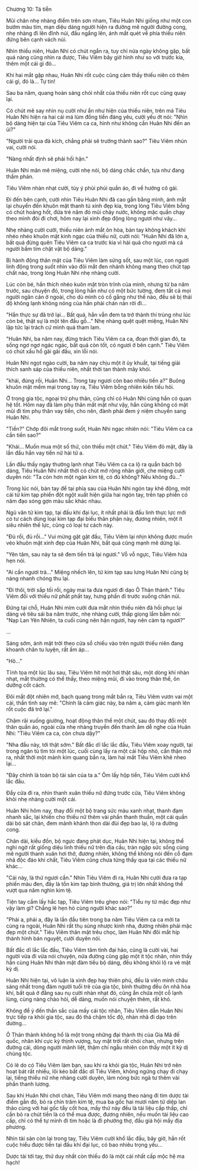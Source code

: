 




Chương 10: Tá tiễn


Mũi chân nhẹ nhàng điểm trên sơn nham, Tiêu Huân Nhi giống như một con bướm màu tím, mạn diệu dáng người hiện ra đường mê người đường cong, nhẹ nhàng đi lên đỉnh núi, đầu ngẩng lên, ánh mắt quét về phía thiếu niên đứng bên cạnh vách núi.

Nhìn thiếu niên, Huân Nhi có chút ngẩn ra, tuy chỉ nửa ngày không gặp, bất quá nàng cũng nhìn ra được, Tiêu Viêm bây giờ hình như so với trước kia, thêm một cái gì đó…

Khi hai mắt gặp nhau, Huân Nhi rốt cuộc cũng cảm thấy thiếu niên có thêm cái gì, đó là… Tự tin!

Sau ba năm, quang hoàn sáng chói nhất của thiếu niên rốt cục cũng quay lại.

Có chút mê say nhìn nụ cười như ẩn như hiện của thiếu niên, trên má Tiêu Huân Nhi hiện ra hai cái má lúm đồng tiền đáng yêu, cười yếu ớt nói: "Nhìn bộ dáng hiện tại của Tiêu Viêm ca ca, hình như không cần Huân Nhi đến an ủi?"

"Người trải qua đả kích, chẳng phải sẽ trưởng thành sao?" Tiêu Viêm nhún vai, cười nói.

"Nàng nhất định sẽ phải hối hận."

Huân Nhi mân mê miệng, cười nhẹ nói, bộ dáng chắc chắn, tựa như đang thẩm phán.

Tiêu Viêm nhàn nhạt cười, tùy ý phủi phủi quần áo, đi về hướng cô gái.

Đi đến bên cạnh, cười nhìn Tiêu Huân Nhi đã cao gần bằng mình, ánh mắt lại chuyển đến khuôn mặt thanh tú xinh đẹp kia, trong lòng Tiêu Viêm bỗng có chút hoảng hốt, đứa trẻ năm đó mũi chảy nước, không mặc quần chạy theo mình đòi đi chơi, hôm nay lại xinh đẹp động lòng ngươi như vây…

Nhẹ nhàng cười cười, thiếu niên ánh mắt ôn hòa, bàn tay không khách khí nhéo nhéo khuôn mặt kinh ngạc của thiếu nữ, cười nói: "Huân Nhi đã lớn a, bất quá đừng quên Tiêu Viêm ca ca trước kia vì hái quả cho ngươi mà cả người bầm tím chật vật bộ dáng."

Bị hành động thân mật của Tiêu Viêm làm sửng sốt, sau một lúc, con ngươi linh động trong suốt nhìn vào đôi mắt đen nhánh không mang theo chút tạp chất nào, trong lòng Huân Nhi nhẹ nhàng cười.

Lúc còn bé, hắn thích nhéo kuôn mặt tròn trĩnh của mình, nhưng từ ba năm trước, sau chuyện đó, trong lòng hắn như có một bức tường, đem tất cả mọi người ngăn cản ở ngoài, cho dù mình có cố gắng như thế nào, đều sẽ bị thái độ không lạnh không nóng của hắn phải chán nản rời đi…

"Hắn thực sự đã trở lại… Bất quá, hắn vẫn đem ta trở thành thí trùng như lúc còn bé, thật sự là một tên đầu gỗ…" Nhẹ nhàng quệt quệt miệng, Huân Nhi lập tức lại trách cứ mình quá tham lam.

"Huân Nhi, ba năm nay, đừng trách Tiêu Viêm ca ca, đoạn thời gian đó, ta sống ngơ ngơ ngác ngác, bất quá còn tốt, có ngươi ở bên cạnh." Tiêu Viêm có chút xấu hổ gãi gãi đầu, xin lỗi nói.

Huân Nhi ngọt ngào cười, ba năm nay chịu một ít ủy khuất, tại tiếng giải thích sanh sáp của thiếu niên, nhất thời tan thành mây khói.

"khái, đúng rồi, Huân Nhi… Trong tay ngươi còn bao nhiêu tiền a?" Buông khuôn mặt mềm mại trong tay ra, Tiêu Viêm bỗng nhiên kiền tiếu hỏi.

Ở trong gia tộc, ngoại trừ phụ thân, cũng chỉ có Huân Nhi cùng hắn có quan hệ tốt. Hôm nay đã làm phụ thân mất mặt như vậy, hắn cũng không có mặt mũi đi tìm phụ thân vay tiền, cho nên, đành phải đem ý niệm chuyển sang Huân Nhi.

"Tiền?" Chớp đôi mắt trong suốt, Huân Nhi ngạc nhiên nói: "Tiêu Viêm ca ca cần tiền sao?"

"Khái… Muốn mua một số thứ, còn thiếu một chút." Tiêu Viêm đỏ mặt, đây là lần đầu hắn vay tiền nữ hài tử a.

Lần đầu thấy ngày thường lạnh nhạt Tiêu Viêm ca ca lộ ra quẫn bách bộ dáng, Tiêu Huân Nhi nhất thời có chút mở rộng nhãn giới, che miệng cười duyên nói: "Ta còn hơn một ngàn kim tệ, có đủ không? Nếu không đủ…"

Trong lúc nói, bàn tay để tại phía sau của Huân Nhi ngón tay khẽ động, một cái tử kim tạp phiến đột ngột xuất hiện giữa hai ngón tay, trên tạp phiến có năm đạo sóng gợn màu sắc khác nhau.

Ngũ văn tử kim tạp, tại đấu khí đại lục, ít nhất phải là đấu linh thực lực mới có tư cách dùng loại kim tạp đại biểu thân phận này, đương nhiên, một ít siêu nhiên thế lực, cũng có loại tư cách này.

"Đủ rồi, đủ rồi…" Vui mừng gật gật đầu, Tiêu Viêm lại nhịn không được muốn véo khuôn mặt xinh đẹp của Huân Nhi, bất quá cũng mạnh mẽ dừng lại.

"Yên tâm, sau này ta sẽ đem tiền trả lại ngươi." Vỗ vỗ ngực, Tiêu Viêm hứa hẹn nói.

"Ai cần ngươi trả…" Miệng nhếch lên, tử kim tạp sau lưng Huân Nhi cũng bị nàng nhanh chóng thu lại.

"Đi thôi, trời sắp tối rồi, ngày mai ta đưa ngươi đi dạo Ô Thản thành." Tiêu Viêm đối với thiếu nữ phất phất tay, hưng phấn đi trước xuống chân núi.

Đứng tại chỗ, Huân Nhi mỉm cười đưa mắt nhìn thiếu niên đã hồi phục lại dáng vẻ tiêu sái ba năm trước, nhẹ nhàng cười, thấp giọng lẩm bẩm nói: "Nạp Lan Yên Nhiên, ta cuối cùng nên hận ngươi, hay nên cảm tạ ngươi?"

…

Sáng sớm, ánh mặt trời theo cửa sổ chiếu vào trên người thiếu niên đang khoanh chân tu luyện, rất ấm áp…

"Hô…"

Tĩnh tọa một lúc lâu sau, Tiêu Viêm hít một hơi thật sâu, một dòng khí nhàn nhạt, mắt thường có thể thấy, theo miệng mũi, đi vào trong thân thể, ôn dưỡng cốt cách.

Đôi mắt đột nhiên mở, bạch quang trong mắt bắn ra, Tiêu Viêm vươn vai một cái, thần tình say mê: "Chính là cảm giác này, ba năm a, cảm giác mạnh lên rốt cuộc đã trở lại."

Chậm rãi xuống giường, hoạt động thân thể một chút, sau đó thay đổi một thân quần áo, ngoài cửa nhẹ nhàng truyền đến thanh âm dễ nghe của Huân Nhi: "Tiêu Viêm ca ca, còn chưa dậy?"

"Nha đầu này, tới thật sớm." Bất đắc dĩ lắc lắc đầu, Tiêu Viêm xoay người, tại trong ngăn tủ tìm tòi một lúc, cuối cùng lấy ra một cái hộp nhỏ, cẩn thận mở ra, nhất thời một mảnh kim quang bắn ra, làm hai mắt Tiêu Viêm khẽ nheo lại…

"Đây chính là toàn bộ tài sản của ta a." Ôm lấy hộp tiền, Tiêu Viêm cười khổ lắc đầu.

Đẩy cửa đi ra, nhìn thanh xuân thiếu nữ đứng trước cửa, Tiêu Viêm không khỏi nhẹ nhàng cười một cái.

Huân Nhi hôm nay, thay đổi một bộ trang sức màu xanh nhạt, thanh đạm nhanh sắc, lại khiến cho thiếu nữ thêm vài phần thanh thuần, một cái quần dài bó sát chân, đem mảnh khảnh thon dài đùi đẹp bao lại, lộ ra đường cong.

Chân dài, kiều đồn, bộ ngực đang phát dục, Huân Nhi hiện tại, không thể nghi ngờ rất giống diệu linh thiếu nữ trên địa cầu, tràn ngập sức sống cùng mê người thanh xuân hơi thở, đương nhiên, không thể không nói đến cỗ đạm nhã độc đáo khí chất, Tiêu Viêm cũng chưa từng thấy qua tại các thiếu nữ khác…

"Cái này, là thứ ngươi cần." Nhìn Tiêu Viêm đi ra, Huân Nhi cười đưa ra tạp phiến màu đen, đây là tồn kim tạp bình thường, giá trị lớn nhất không thể vượt qua năm nghìn kim tệ.

Tiện tay cầm lấy hắc tạp, Tiêu Viêm trêu ghẹo nói: "Tiểu ny tử mặc đẹp như vậy làm gì? Chẳng lẽ hẹn hò cùng người khác sao?"

"Phải a, phải a, đây là lần đầu tiên trong ba năm Tiêu Viêm ca ca mời ta cùng ra ngoài, Huân Nhi rất thụ sủng nhược kinh nha, đương nhiên phải mặc đẹp một chút." Tiêu Viêm thân mật trêu chọc, làm Huân Nhi đôi mắt híp thành hình bán nguyệt, cười duyên nói.

Bất đắc dĩ lắc lắc đầu, Tiêu Viêm tâm tình đại hảo, cũng là cười vài, hai người vừa đi vừa nói chuyện, nửa đường cũng gặp một ít tộc nhân, nhìn thấy hắn cùng Huân Nhi thân mật đàm tiếu bộ dáng, đều không khỏi lộ ra vẻ mặt kỳ dị.

Huân Nhi hiện tại, vô luận là xinh đẹp hay thiên phú, đều là viên minh châu sáng nhất trong đám người tuổi trẻ của gia tộc, bình thường đều ôn nhã hòa khí, bất quá ở đằng sau nụ cười nhàn nhạt đó, cũng ẩn chứa một cỗ lạnh lùng, cùng nàng chào hỏi, dễ dàng, muốn nói chuyện thêm, rất khó.

Không để ý đến thần sắc của mấy cái tộc nhân, Tiêu Viêm dẫn Huân Nhi trực tiếp ra khỏi gia tộc, sau đó thả chậm tốc độ, nhàn nhã đi dạo trên đường…

Ô Thản thành không hổ là một trong những đại thành thị của Gia Mã đế quốc, nhân khí cực kỳ thịnh vượng, tuy mặt trời rất chói chan, nhưng trên đường cái, dòng người mãnh liệt, thậm chí ngẫu nhiên còn thấy một ít kỳ dị chủng tộc.

Có lẽ do có Tiêu Viêm làm bạn, sau khi ra khỏi gia tộc, Huân Nhi trở nên hoạt bát rất nhiều, lôi kéo bất đắc dĩ Tiêu Viêm, không ngừng chạy đi chạy lại, tiếng thiếu nữ nhẹ nhàng cười duyên, làm nóng bức ngã tư thêm vài phần thanh lương.

Sau khi Huân Nhi chơi chán, Tiêu Viêm mới mang theo nàng đi tìm dược tài điếm gần đó, bỏ ra chín trăm kim tệ, mua ba gốc hai mươi năm tử diệp lan thảo cùng với hai gốc tẩy cốt hoa, mấy thứ này đều là tài liệu cấp thấp, chỉ cần bỏ ra chút tiền là có thể mua được, đương nhiên, nếu muốn tài liệu cao cấp, chỉ có thể tự mình đi tìm hoặc là đi phường thợ, đấu giá hội mấy địa phương.

Nhìn tài sản còn lại trong tay, Tiêu Viêm cười khổ lắc đầu, bây giờ, hắn rốt cuộc hiểu được tiền tại đấu khí đại lục, có bao nhiêu trọng yếu…

Dược tài tới tay, thứ duy nhất còn thiếu đó là một cái nhất cấp mộc hệ ma hạch!




